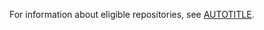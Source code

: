 For information about eligible repositories, see [AUTOTITLE](/code-security/code-scanning/automatically-scanning-your-code-for-vulnerabilities-and-errors/configuring-default-setup-for-code-scanning-at-scale#eligible-repositories-default-setup).
